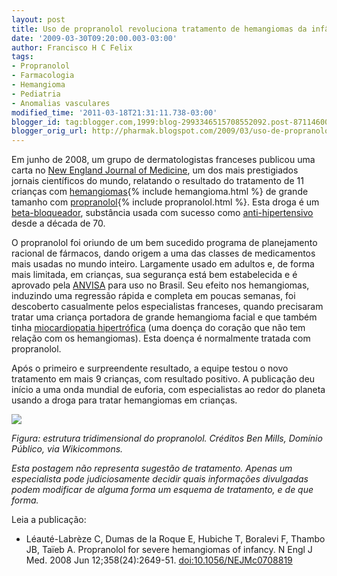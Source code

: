 ```yaml
---
layout: post
title: Uso de propranolol revoluciona tratamento de hemangiomas da infância
date: '2009-03-30T09:20:00.003-03:00'
author: Francisco H C Felix
tags:
- Propranolol
- Farmacologia
- Hemangioma
- Pediatria
- Anomalias vasculares
modified_time: '2011-03-18T21:31:11.738-03:00'
blogger_id: tag:blogger.com,1999:blog-2993346515708552092.post-8711460085162191258
blogger_orig_url: http://pharmak.blogspot.com/2009/03/uso-de-propranolol-revoluciona.html
---
```


Em junho de 2008, um grupo de dermatologistas franceses publicou uma carta no
[New England Journal of Medicine](http://content.nejm.org/), um dos mais prestigiados jornais científicos do mundo, relatando o resultado do tratamento
de 11 crianças com [hemangiomas](http://www.hemangioma.com.br/){% include hemangioma.html %} de grande tamanho com [propranolol](http://pt.wikipedia.org/wiki/Propranolol){% include propranolol.html %}. Esta droga é um [beta-bloqueador](http://pt.wikipedia.org/wiki/Bloqueador_beta), substância
usada com sucesso como [anti-hipertensivo](http://pt.wikipedia.org/wiki/Anti-hipertensivo) desde a década de 70.

O propranolol foi oriundo de um bem sucedido programa de planejamento racional
de fármacos, dando origem a uma das classes de medicamentos
mais usadas no mundo inteiro. Largamente usado em adultos e, de forma mais limitada, em crianças, sua segurança está bem
estabelecida e é aprovado pela [ANVISA](http://www.anvisa.gov.br/) para uso no Brasil. Seu efeito nos hemangiomas, induzindo uma regressão rápida e completa
em poucas semanas, foi descoberto casualmente pelos especialistas franceses, quando precisaram tratar uma criança portadora de grande hemangioma facial e que também tinha [miocardiopatia hipertrófica](http://www.manualmerck.net/?url=/artigos/%3Fid%3D44%26cn%3D636)
(uma doença do coração que não tem relação com os hemangiomas). Esta doença é normalmente tratada com propranolol.

Após o primeiro e surpreendente resultado,
a equipe testou o novo tratamento em mais 9 crianças, com resultado positivo.
A publicação deu início a uma onda mundial de euforia, com especialistas ao redor do planeta usando a droga para tratar
hemangiomas em crianças.

![](https://upload.wikimedia.org/wikipedia/commons/a/af/Propranolol-from-xtal-3D-balls.png)

_Figura: estrutura tridimensional do propranolol. Créditos Ben Mills, Domínio Público, via Wikicommons._

_Esta postagem não representa sugestão de tratamento. Apenas um especialista pode judiciosamente decidir quais informações divulgadas podem modificar de alguma forma um esquema de tratamento, e de que forma._

Leia a publicação:
- Léauté-Labrèze C, Dumas de la Roque E, Hubiche T, Boralevi F, Thambo JB, Taïeb A. Propranolol for severe hemangiomas of infancy. N Engl J Med. 2008 Jun
12;358(24):2649-51. [doi:10.1056/NEJMc0708819](http://doi.org/10.1056/NEJMc0708819)
